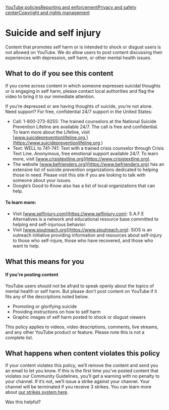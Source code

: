 [YouTube policies](/youtube/topic/2803176?hl=en&ref_topic=6151248,3230811,3256124,)[Reporting and enforcement](/youtube/topic/2803138?hl=en&ref_topic=6151248,3230811,3256124,)[Privacy and safety center](/youtube/topic/2803240?hl=en&ref_topic=6151248,3230811,3256124,)[Copyright and rights management](/youtube/topic/2676339?hl=en&ref_topic=6151248,3230811,3256124,)
    

Suicide and self injury
=======================

Content that promotes self harm or is intended to shock or disgust users is not allowed on YouTube. We do allow users to post content discussing their experiences with depression, self harm, or other mental health issues.

What to do if you see this content
----------------------------------

If you come across content in which someone expresses suicidal thoughts or is engaging in self harm, please contact local authorities and flag the video to bring it to our immediate attention. 

If you’re depressed or are having thoughts of suicide, you’re not alone. Need support? For free, confidential 24/7 support in the United States:

*   Call: 1-800-273-8255: The trained counselors at the National Suicide Prevention Lifeline are available 24/7. The call is free and confidential. To learn more about the Lifeline, visit [www.suicidepreventionlifeline.org.](https://www.suicidepreventionlifeline.org.)
*   Text: WELL to 741-741: Text with a trained crisis counselor through Crisis Text Line. Anonymous, free emotional support available 24/7. To learn more, visit [www.crisistextline.org](https://www.crisistextline.org).
*   The website [www.befrienders.org](https://www.befrienders.org) has an extensive list of suicide prevention organizations dedicated to helping those in need. Please visit this site if you are looking to talk with someone about your issues.
*   Google’s Good to Know also has a list of local organizations that can help.

#### To learn more:

*   Visit [www.selfinjury.com](https://www.selfinjury.com): S.A.F.E Alternatives is a network and educational resource base committed to helping end self-injurious behavior.
*   Visit [www.sioutreach.org](https://www.sioutreach.org): SiOS is an outreach initiative providing information and resources about self-injury to those who self-injure, those who have recovered, and those who want to help.

What this means for you
-----------------------

#### If you're posting content

YouTube users should not be afraid to speak openly about the topics of mental health or self harm. But please don’t post content on YouTube if it fits any of the descriptions noted below.

*   Promoting or glorifying suicide
*   Providing instructions on how to self harm
*   Graphic images of self harm posted to shock or disgust viewers

This policy applies to videos, video descriptions, comments, live streams, and any other YouTube product or feature. Please note this is not a complete list.

What happens when content violates this policy
----------------------------------------------

If your content violates this policy, we’ll remove the content and send you an email to let you know. If this is the first time you’ve posted content that violates our Community Guidelines, you’ll get a warning with no penalty to your channel. If it’s not, we’ll issue a strike against your channel. Your channel will be terminated if you receive 3 strikes. You can learn more about [our strikes system here](/youtube/answer/2802032).

Was this helpful?